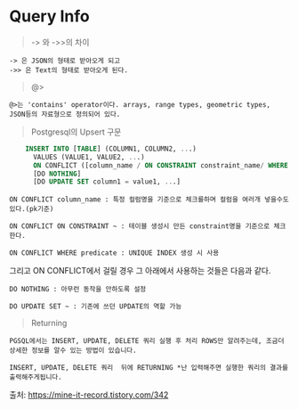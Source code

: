# Query Info

> -> 와 ->>의 차이

    -> 은 JSON의 형태로 받아오게 되고
    ->> 은 Text의 형태로 받아오게 된다.

> @>
    
    @>는 'contains' operator이다. arrays, range types, geometric types, JSON등의 자료형으로 정의되어 있다. 


> Postgresql의 Upsert 구문

```sql
    INSERT INTO [TABLE] (COLUMN1, COLUMN2, ...) 
      VALUES (VALUE1, VALUE2, ...)      
      ON CONFLICT ([column_name / ON CONSTRAINT constraint_name/ WHERE predicate])
      [DO NOTHING]      
      [DO UPDATE SET column1 = value1, ...]
```

    ON CONFLICT column_name : 특정 컬럼명을 기준으로 체크를하며 컬럼을 여러개 넣을수도 있다.(pk기준)

    ON CONFLICT ON CONSTRAINT ~ : 테이블 생성시 만든 constraint명을 기준으로 체크한다.

    ON CONFLICT WHERE predicate : UNIQUE INDEX 생성 시 사용

그리고 ON CONFLICT에서 걸릴 경우 그 아래에서 사용하는 것들은 다음과 같다.

    DO NOTHING : 아무런 동작을 안하도록 설정

    DO UPDATE SET ~ : 기존에 쓰던 UPDATE의 역할 가능 


> Returning

    PGSQL에서는 INSERT, UPDATE, DELETE 쿼리 실행 후 처리 ROWS만 알려주는데, 조금더 상세한 정보를 알수 있는 방법이 있습니다.
    
    INSERT, UPDATE, DELETE 쿼리  뒤에 RETURNING *난 입력해주면 실행한 쿼리의 결과를 출력해주게됩니다.

출처: https://mine-it-record.tistory.com/342
